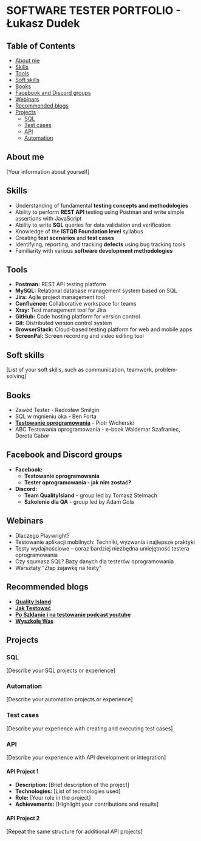 # SOFTWARE TESTER PORTFOLIO - Łukasz Dudek

## Table of Contents

* [About me](#about-me)
* [Skills](#skills)
* [Tools](#tools)
* [Soft skills](#soft-skills)
* [Books](#books)
* [Facebook and Discord groups](#facebook-and-discord-groups)
* [Webinars](#webinars)
* [Recommended blogs](#recommended-blogs)
* [Projects](#projects)
    * [SQL](#sql)
    * [Test cases](#test-cases)
    * [API](#api)
    * [Automation](#automation)

## About me

[Your information about yourself]

## Skills

* Understanding of fundamental **testing concepts and methodologies**
* Ability to perform **REST API** testing using Postman and write simple assertions with JavaScript
* Ability to write **SQL** queries for data validation and verification
* Knowledge of the **ISTQB Foundation level** syllabus
* Creating **test scenarios** and **test cases**
* Identifying, reporting, and tracking **defects** using bug tracking tools
* Familiarity with various **software development methodologies**

## Tools

* **Postman:** REST API testing platform
* **MySQL:** Relational database management system based on SQL
* **Jira:** Agile project management tool
* **Confluence:** Collaborative workspace for teams
* **Xray:** Test management tool for Jira
* **GitHub:** Code hosting platform for version control
* **Git:** Distributed version control system
* **BrowserStack:** Cloud-based testing platform for web and mobile apps
* **ScreenPal:** Screen recording and video editing tool


## Soft skills

[List of your soft skills, such as communication, teamwork, problem-solving]

## Books

* Zawód Tester - Radosław Smilgin
* SQL w mgnieniu oka - Ben Forta
* <a href="https://ksiazka.testowanieoprogramowania.pl/" target="_blank"><b>Testowanie oprogramowania</b></a> - Piotr Wicherski
* ABC Testowania oprogramowania - e-book Waldemar Szafraniec, Dorota Gabor
  


## Facebook and Discord groups

* **Facebook:**
  * **Testowanie oprogramowania**
  * **Tester oprogramowania - jak nim zostać?**
* **Discord:**
  * **Team QualityIsland** - group led by Tomasz Stelmach
  * **Szkolenie dla QA** - group led by Adam Gola

## Webinars

* Dlaczego Playwright?
* Testowanie aplikacji mobilnych: Techniki, wyzwania i najlepsze praktyki
* Testy wydajnościowe – coraz bardziej niezbędna umiejętność testera oprogramowania
* Czy squmasz SQL? Bazy danych dla testerów oprogramowania
* Warsztaty "Złap zajawkę na testy"

## Recommended blogs


* <a href="https://qualityisland.pl/blog/" target="_blank"><b>Quality Island</b></a>
* <a href="https://jaktestowac.pl/blog/" target="_blank"><b>Jak Testować</b></a>
* <a href="https://www.youtube.com/@PoSzklanieINaTestowanie" target="_blank"><b>Po Szklanie i na testowanie podcast youtube</b></a>
* <a href="https://www.wyszkolewas.com.pl/blog/" target="_blank"><b>Wyszkolę Was</b></a>


## Projects

### SQL

[Describe your SQL projects or experience]

### Automation

[Describe your automation projects or experience]

### Test cases

[Describe your experience with creating and executing test cases]

### API

[Describe your experience with API development or integration]

#### API Project 1

* **Description:** [Brief description of the project]
* **Technologies:** [List of technologies used]
* **Role:** [Your role in the project]
* **Achievements:** [Highlight your contributions and results]

#### API Project 2

[Repeat the same structure for additional API projects]
